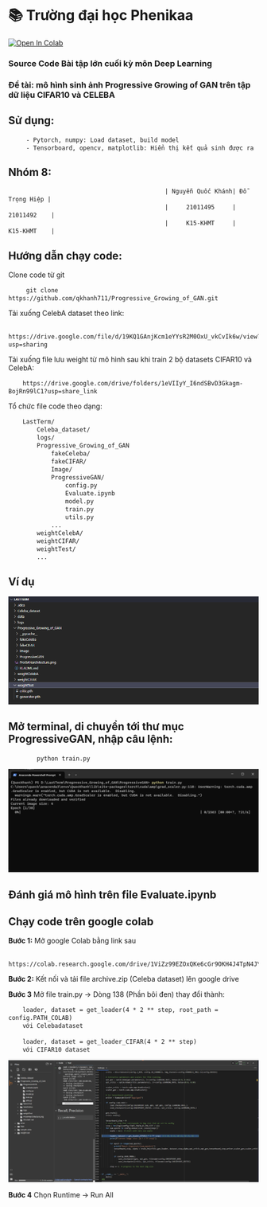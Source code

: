 # 📚 Trường đại học Phenikaa

<a target="_blank" href="https://colab.research.google.com/drive/1ViZz99EZOxQKe6cGr9OKH4J4TpN4JYX0#scrollTo=K8RsXNYeCdg4">
  <img src="https://colab.research.google.com/assets/colab-badge.svg" alt="Open In Colab"/>
</a>

### Source Code Bài tập lớn cuối kỳ môn Deep Learning
### Đề tài: mô hình sinh ảnh Progressive Growing of GAN trên tập dữ liệu CIFAR10 và CELEBA 

## Sử dụng: 

         - Pytorch, numpy: Load dataset, build model
         - Tensorboard, opencv, matplotlib: Hiển thị kết quả sinh được ra 

## Nhóm 8: 

                                                | Nguyễn Quốc Khánh| Đỗ Trọng Hiệp |
                                                |     21011495     |   21011492    |  
                                                |     K15-KHMT     |   K15-KHMT    |

## Hướng dẫn chạy code:

Clone code từ git

         git clone https://github.com/qkhanh711/Progressive_Growing_of_GAN.git

Tải xuống CelebA dataset theo link:

        https://drive.google.com/file/d/19KQ1GAnjKcm1eYYsR2M0OxU_vkCvIk6w/view?usp=sharing

Tải xuống file lưu weight từ mô hình sau khi train 2 bộ datasets CIFAR10 và CelebA:

        https://drive.google.com/drive/folders/1eVIIyY_I6ndSBvD3Gkagm-BojRn99lC1?usp=share_link

Tổ chức file code theo dạng:

        LastTerm/
            Celeba_dataset/
            logs/
            Progressive_Growing_of_GAN
                fakeCeleba/
                fakeCIFAR/
                Image/
                ProgressiveGAN/
                    config.py
                    Evaluate.ipynb
                    model.py
                    train.py
                    utils.py
                ...
            weightCelebA/
            weightCIFAR/
            weightTest/
            ...

## Ví dụ

![](Image/organ.png)

## Mở terminal, di chuyển tới thư mục ProgressiveGAN, nhập câu lệnh:

            python train.py

![](Image/train.png)

## Đánh giá mô hình trên file Evaluate.ipynb

## Chạy code trên google colab

**Bước 1:** Mở google Colab bằng link sau

         https://colab.research.google.com/drive/1ViZz99EZOxQKe6cGr9OKH4J4TpN4JYX0#scrollTo=K8RsXNYeCdg4

**Bước 2:** Kết nối và tải file archive.zip (Celeba dataset) lên google drive

**Bước 3** Mở file train.py -> Dòng 138 (Phần bôi đen) thay đổi thành:

        loader, dataset = get_loader(4 * 2 ** step, root_path = config.PATH_COLAB)
        với Celebadataset

        loader, dataset = get_loader_CIFAR(4 * 2 ** step)
        với CIFAR10 dataset

![](Image/Colab2.png)


**Bước 4** Chọn Runtime -> Run All


